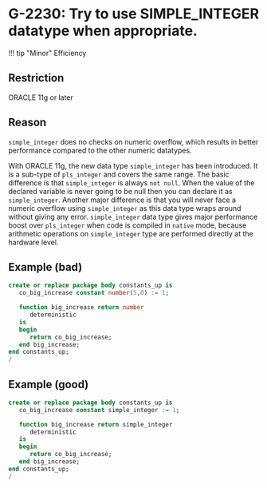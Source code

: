 # G-2230: Try to use SIMPLE_INTEGER datatype when appropriate. 

!!! tip "Minor"
    Efficiency

## Restriction

ORACLE 11g or later

## Reason

`simple_integer` does no checks on numeric overflow, which results in better performance compared to the other numeric datatypes.

With ORACLE 11g, the new data type `simple_integer` has been introduced. It is a sub-type of `pls_integer` and covers the same range. The basic difference is that `simple_integer` is always `not null`.  When the value of the declared variable is never going to be null then you can declare it as `simple_integer`. Another major difference is that you will never face a numeric overflow using `simple_integer` as this data type wraps around without giving any error. `simple_integer` data type gives major performance boost over `pls_integer` when code is compiled in `native` mode, because arithmetic operations on `simple_integer` type are performed directly at the hardware level.


## Example (bad)

``` sql
create or replace package body constants_up is
   co_big_increase constant number(5,0) := 1;

   function big_increase return number
      deterministic
   is
   begin
      return co_big_increase;
   end big_increase;
end constants_up;
/
```

## Example (good)

``` sql
create or replace package body constants_up is
   co_big_increase constant simple_integer := 1;

   function big_increase return simple_integer
      deterministic
   is
   begin
      return co_big_increase;
   end big_increase;
end constants_up;
/
```